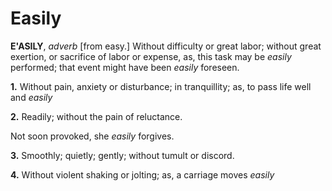 # Easily

**E'ASILY**, _adverb_ \[from easy.\] Without difficulty or great labor; without great exertion, or sacrifice of labor or expense, as, this task may be _easily_ performed; that event might have been _easily_ foreseen.

**1.** Without pain, anxiety or disturbance; in tranquillity; as, to pass life well and _easily_

**2.** Readily; without the pain of reluctance.

Not soon provoked, she _easily_ forgives.

**3.** Smoothly; quietly; gently; without tumult or discord.

**4.** Without violent shaking or jolting; as, a carriage moves _easily_